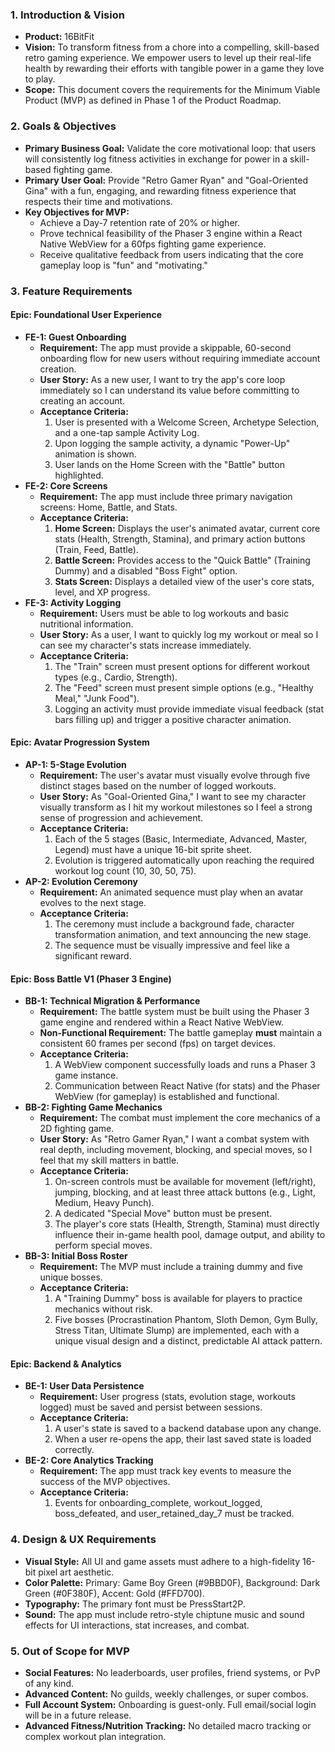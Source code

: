 ### **1\. Introduction & Vision**

* **Product:** 16BitFit  
* **Vision:** To transform fitness from a chore into a compelling, skill-based retro gaming experience. We empower users to level up their real-life health by rewarding their efforts with tangible power in a game they love to play.  
* **Scope:** This document covers the requirements for the Minimum Viable Product (MVP) as defined in Phase 1 of the Product Roadmap.

### **2\. Goals & Objectives**

* **Primary Business Goal:** Validate the core motivational loop: that users will consistently log fitness activities in exchange for power in a skill-based fighting game.  
* **Primary User Goal:** Provide "Retro Gamer Ryan" and "Goal-Oriented Gina" with a fun, engaging, and rewarding fitness experience that respects their time and motivations.  
* **Key Objectives for MVP:**  
  * Achieve a Day-7 retention rate of 20% or higher.  
  * Prove technical feasibility of the Phaser 3 engine within a React Native WebView for a 60fps fighting game experience.  
  * Receive qualitative feedback from users indicating that the core gameplay loop is "fun" and "motivating."

### **3\. Feature Requirements**

#### **Epic: Foundational User Experience**

* **FE-1: Guest Onboarding**  
  * **Requirement:** The app must provide a skippable, 60-second onboarding flow for new users without requiring immediate account creation.  
  * **User Story:** As a new user, I want to try the app's core loop immediately so I can understand its value before committing to creating an account.  
  * **Acceptance Criteria:**  
    1. User is presented with a Welcome Screen, Archetype Selection, and a one-tap sample Activity Log.  
    2. Upon logging the sample activity, a dynamic "Power-Up" animation is shown.  
    3. User lands on the Home Screen with the "Battle" button highlighted.  
* **FE-2: Core Screens**  
  * **Requirement:** The app must include three primary navigation screens: Home, Battle, and Stats.  
  * **Acceptance Criteria:**  
    1. **Home Screen:** Displays the user's animated avatar, current core stats (Health, Strength, Stamina), and primary action buttons (Train, Feed, Battle).  
    2. **Battle Screen:** Provides access to the "Quick Battle" (Training Dummy) and a disabled "Boss Fight" option.  
    3. **Stats Screen:** Displays a detailed view of the user's core stats, level, and XP progress.  
* **FE-3: Activity Logging**  
  * **Requirement:** Users must be able to log workouts and basic nutritional information.  
  * **User Story:** As a user, I want to quickly log my workout or meal so I can see my character's stats increase immediately.  
  * **Acceptance Criteria:**  
    1. The "Train" screen must present options for different workout types (e.g., Cardio, Strength).  
    2. The "Feed" screen must present simple options (e.g., "Healthy Meal," "Junk Food").  
    3. Logging an activity must provide immediate visual feedback (stat bars filling up) and trigger a positive character animation.

#### **Epic: Avatar Progression System**

* **AP-1: 5-Stage Evolution**  
  * **Requirement:** The user's avatar must visually evolve through five distinct stages based on the number of logged workouts.  
  * **User Story:** As "Goal-Oriented Gina," I want to see my character visually transform as I hit my workout milestones so I feel a strong sense of progression and achievement.  
  * **Acceptance Criteria:**  
    1. Each of the 5 stages (Basic, Intermediate, Advanced, Master, Legend) must have a unique 16-bit sprite sheet.  
    2. Evolution is triggered automatically upon reaching the required workout log count (10, 30, 50, 75).  
* **AP-2: Evolution Ceremony**  
  * **Requirement:** An animated sequence must play when an avatar evolves to the next stage.  
  * **Acceptance Criteria:**  
    1. The ceremony must include a background fade, character transformation animation, and text announcing the new stage.  
    2. The sequence must be visually impressive and feel like a significant reward.

#### **Epic: Boss Battle V1 (Phaser 3 Engine)**

* **BB-1: Technical Migration & Performance**  
  * **Requirement:** The battle system must be built using the Phaser 3 game engine and rendered within a React Native WebView.  
  * **Non-Functional Requirement:** The battle gameplay **must** maintain a consistent 60 frames per second (fps) on target devices.  
  * **Acceptance Criteria:**  
    1. A WebView component successfully loads and runs a Phaser 3 game instance.  
    2. Communication between React Native (for stats) and the Phaser WebView (for gameplay) is established and functional.  
* **BB-2: Fighting Game Mechanics**  
  * **Requirement:** The combat must implement the core mechanics of a 2D fighting game.  
  * **User Story:** As "Retro Gamer Ryan," I want a combat system with real depth, including movement, blocking, and special moves, so I feel that my skill matters in battle.  
  * **Acceptance Criteria:**  
    1. On-screen controls must be available for movement (left/right), jumping, blocking, and at least three attack buttons (e.g., Light, Medium, Heavy Punch).  
    2. A dedicated "Special Move" button must be present.  
    3. The player's core stats (Health, Strength, Stamina) must directly influence their in-game health pool, damage output, and ability to perform special moves.  
* **BB-3: Initial Boss Roster**  
  * **Requirement:** The MVP must include a training dummy and five unique bosses.  
  * **Acceptance Criteria:**  
    1. A "Training Dummy" boss is available for players to practice mechanics without risk.  
    2. Five bosses (Procrastination Phantom, Sloth Demon, Gym Bully, Stress Titan, Ultimate Slump) are implemented, each with a unique visual design and a distinct, predictable AI attack pattern.

#### **Epic: Backend & Analytics**

* **BE-1: User Data Persistence**  
  * **Requirement:** User progress (stats, evolution stage, workouts logged) must be saved and persist between sessions.  
  * **Acceptance Criteria:**  
    1. A user's state is saved to a backend database upon any change.  
    2. When a user re-opens the app, their last saved state is loaded correctly.  
* **BE-2: Core Analytics Tracking**  
  * **Requirement:** The app must track key events to measure the success of the MVP objectives.  
  * **Acceptance Criteria:**  
    1. Events for onboarding\_complete, workout\_logged, boss\_defeated, and user\_retained\_day\_7 must be tracked.

### **4\. Design & UX Requirements**

* **Visual Style:** All UI and game assets must adhere to a high-fidelity 16-bit pixel art aesthetic.  
* **Color Palette:** Primary: Game Boy Green (\#9BBD0F), Background: Dark Green (\#0F380F), Accent: Gold (\#FFD700).  
* **Typography:** The primary font must be PressStart2P.  
* **Sound:** The app must include retro-style chiptune music and sound effects for UI interactions, stat increases, and combat.

### **5\. Out of Scope for MVP**

* **Social Features:** No leaderboards, user profiles, friend systems, or PvP of any kind.  
* **Advanced Content:** No guilds, weekly challenges, or super combos.  
* **Full Account System:** Onboarding is guest-only. Full email/social login will be in a future release.  
* **Advanced Fitness/Nutrition Tracking:** No detailed macro tracking or complex workout plan integration.